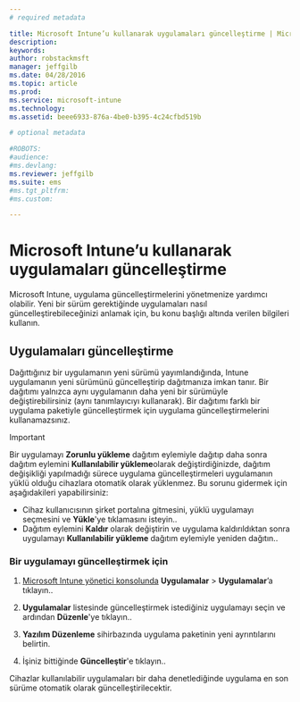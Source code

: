 ```yaml
---
# required metadata

title: Microsoft Intune’u kullanarak uygulamaları güncelleştirme | Microsoft Intune
description:
keywords:
author: robstackmsft
manager: jeffgilb
ms.date: 04/28/2016
ms.topic: article
ms.prod:
ms.service: microsoft-intune
ms.technology:
ms.assetid: beee6933-876a-4be0-b395-4c24cfbd519b

# optional metadata

#ROBOTS:
#audience:
#ms.devlang:
ms.reviewer: jeffgilb
ms.suite: ems
#ms.tgt_pltfrm:
#ms.custom:

---
```


# Microsoft Intune’u kullanarak uygulamaları güncelleştirme
Microsoft Intune, uygulama güncelleştirmelerini yönetmenize yardımcı olabilir. Yeni bir sürüm gerektiğinde uygulamaları nasıl güncelleştirebileceğinizi anlamak için, bu konu başlığı altında verilen bilgileri kullanın.

## Uygulamaları güncelleştirme
Dağıttığınız bir uygulamanın yeni sürümü yayımlandığında, Intune uygulamanın yeni sürümünü güncelleştirip dağıtmanıza imkan tanır. Bir dağıtımı yalnızca aynı uygulamanın daha yeni bir sürümüyle değiştirebilirsiniz (aynı tanımlayıcıyı kullanarak). Bir dağıtımı farklı bir uygulama paketiyle güncelleştirmek için uygulama güncelleştirmelerini kullanamazsınız.

> [!IMPORTANT]
> Bir uygulamayı **Zorunlu yükleme** dağıtım eylemiyle dağıtıp daha sonra dağıtım eylemini **Kullanılabilir yükleme**olarak değiştirdiğinizde, dağıtım değişikliği yapılmadığı sürece uygulama güncelleştirmeleri uygulamanın yüklü olduğu cihazlara otomatik olarak yüklenmez. Bu sorunu gidermek için aşağıdakileri yapabilirsiniz:
> 
> -   Cihaz kullanıcısının şirket portalına gitmesini, yüklü uygulamayı seçmesini ve **Yükle**'ye tıklamasını isteyin..
> -   Dağıtım eylemini **Kaldır** olarak değiştirin ve uygulama kaldırıldıktan sonra uygulamayı **Kullanılabilir yükleme** dağıtım eylemiyle yeniden dağıtın..

### Bir uygulamayı güncelleştirmek için

1.  [Microsoft Intune yönetici konsolunda](https://manage.microsoft.com) **Uygulamalar** &gt; **Uygulamalar**’a tıklayın..

2.  **Uygulamalar** listesinde güncelleştirmek istediğiniz uygulamayı seçin ve ardından **Düzenle**'ye tıklayın..

3.  **Yazılım Düzenleme** sihirbazında uygulama paketinin yeni ayrıntılarını belirtin.

4.  İşiniz bittiğinde **Güncelleştir**'e tıklayın..

Cihazlar kullanılabilir uygulamaları bir daha denetlediğinde uygulama en son sürüme otomatik olarak güncelleştirilecektir.





<!--HONumber=May16_HO1-->


